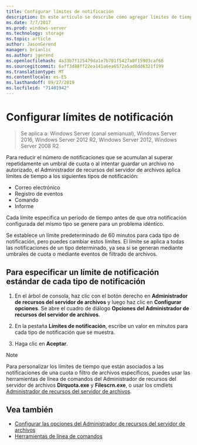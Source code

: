 ```yaml
---
title: Configurar límites de notificación
description: En este artículo se describe cómo agregar límites de tiempo a diversos tipos de notificación
ms.date: 7/7/2017
ms.prod: windows-server
ms.technology: storage
ms.topic: article
author: JasonGerend
manager: brianlic
ms.author: jgerend
ms.openlocfilehash: 4a33b7f125479da1e7b701f5427a0f15903caf66
ms.sourcegitcommit: 6aff3d88ff22ea141a6ea6572a5ad8dd6321f199
ms.translationtype: MT
ms.contentlocale: es-ES
ms.lasthandoff: 09/27/2019
ms.locfileid: "71401942"
---
```

# <a name="configure-notification-limits"></a>Configurar límites de notificación

> Se aplica a: Windows Server (canal semianual), Windows Server 2016, Windows Server 2012 R2, Windows Server 2012, Windows Server 2008 R2

Para reducir el número de notificaciones que se acumulan al superar repetidamente un umbral de cuota o al intentar guardar un archivo no autorizado, el Administrador de recursos del servidor de archivos aplica límites de tiempo a los siguientes tipos de notificación:

-   Correo electrónico
-   Registro de eventos
-   Comando
-   Informe

Cada límite especifica un período de tiempo antes de que otra notificación configurada del mismo tipo se genere para un problema idéntico.

Se establece un límite predeterminado de 60 minutos para cada tipo de notificación, pero puedes cambiar estos límites. El límite se aplica a todas las notificaciones de un tipo determinado, ya sea si se generan mediante umbrales de cuota o mediante eventos de filtrado de archivos.

## <a name="to-specify-a-standard-notification-limit-for-each-notification-type"></a>Para especificar un límite de notificación estándar de cada tipo de notificación

1.  En el árbol de consola, haz clic con el botón derecho en **Administrador de recursos del servidor de archivos** y luego haz clic en **Configurar opciones**. Se abre el cuadro de diálogo **Opciones del Administrador de recursos del servidor de archivos**.

2.  En la pestaña **Límites de notificación**, escribe un valor en minutos para cada tipo de notificación que se muestra.

3.  Haga clic en **Aceptar**.

> [!Note]
> Para personalizar los límites de tiempo que están asociados a las notificaciones de una cuota o filtro de archivos específicos, puedes usar las herramientas de línea de comandos del Administrador de recursos del servidor de archivos **Dirquota.exe** y **Filescrn.exe**, o usar los cmdlets [Administrador de recursos del servidor de archivos](https://technet.microsoft.com/itpro/powershell/windows/fileserverresourcemanager/fileserverresourcemanager).

## <a name="see-also"></a>Vea también

-   [Configurar las opciones del Administrador de recursos del servidor de archivos](setting-file-server-resource-manager-options.md)
-   [Herramientas de línea de comandos](command-line-tools.md)